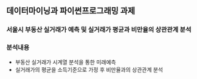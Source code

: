 ## 데이터마이닝과 파이썬프로그래밍 과제

### 서울시 부동산 실거래가 예측 및 실거래가 평균과 비만율의 상관관계 분석

### 분석내용
+ 부동산 실거래가 시계열 분석을 통한 미래예측
+ 실거래가의 평균을 소득기준으로 가정 후 비만율과의 상관관계 분석
